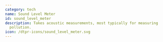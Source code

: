 ```yaml
---
category: tech
name: Sound Level Meter
id: sound_level_meter
description: Takes acoustic measurements, most typically for measuring noise
  pollution. 
icon: /dtpr-icons/sound_level_meter.svg
---
```

